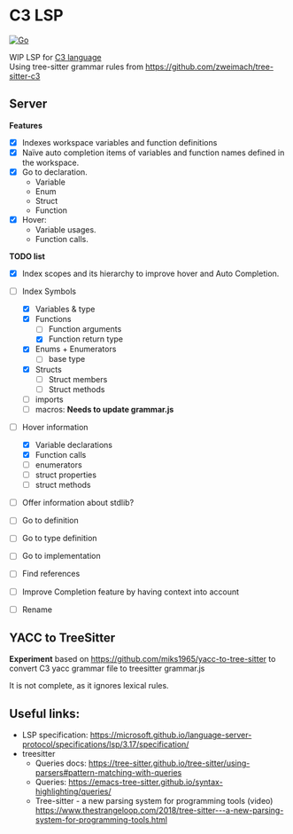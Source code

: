 # C3 LSP
[![Go](https://github.com/pherrymason/c3-lsp/actions/workflows/go.yml/badge.svg)](https://github.com/pherrymason/c3-lsp/actions/workflows/go.yml)

WIP LSP for [C3 language](https://github.com/c3lang/c3c)  
Using tree-sitter grammar rules from https://github.com/zweimach/tree-sitter-c3

## Server
**Features**
- [x] Indexes workspace variables and function definitions
- [x] Naïve auto completion items of variables and function names defined in the workspace.
- [x] Go to declaration.
  - Variable
  - Enum
  - Struct
  - Function
- [x] Hover:
  - Variable usages.
  - Function calls.

**TODO list**
- [x] Index scopes and its hierarchy to improve hover and Auto Completion.
- [ ] Index Symbols
  - [x] Variables & type
  - [x] Functions
    - [ ] Function arguments
    - [x] Function return type
  - [x] Enums + Enumerators
    - [ ] base type 
  - [x] Structs
    - [ ] Struct members
    - [ ] Struct methods
  - [ ] imports
  - [ ] macros: **Needs to update grammar.js**
- [ ] Hover information
  - [x] Variable declarations
  - [x] Function calls
  - [ ] enumerators
  - [ ] struct properties
  - [ ] struct methods
- [ ] Offer information about stdlib?
- [ ] Go to definition
- [ ] Go to type definition
- [ ] Go to implementation
- [ ] Find references
- [ ] Improve Completion feature by having context into account
- [ ] Rename


## YACC to TreeSitter 
**Experiment** based on https://github.com/miks1965/yacc-to-tree-sitter to convert C3 yacc grammar file to treesitter grammar.js

It is not complete, as it ignores lexical rules.




## Useful links:
- LSP specification: https://microsoft.github.io/language-server-protocol/specifications/lsp/3.17/specification/
- treesitter
  - Queries docs: https://tree-sitter.github.io/tree-sitter/using-parsers#pattern-matching-with-queries
  - Queries: https://emacs-tree-sitter.github.io/syntax-highlighting/queries/
  - Tree-sitter - a new parsing system for programming tools (video) https://www.thestrangeloop.com/2018/tree-sitter---a-new-parsing-system-for-programming-tools.html
